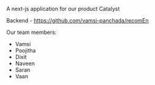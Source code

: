 A next-js application for our product Catalyst

Backend - https://github.com/vamsi-panchada/recomEn

Our team members:

-   Vamsi
-   Poojitha
-   Dixit
-   Naveen
-   Saran
-   Vaan

